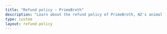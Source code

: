 ```yaml
---
title: "Refund policy - PrimeBroth"
description: "Learn about the refund policy of PrimeBroth, NZ's animal based wellness drink"
type: custom
layout: refund-policy
---
```



